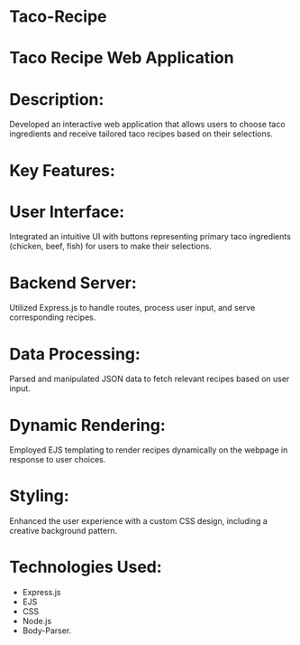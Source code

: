 # Taco-Recipe
# Taco Recipe Web Application

# Description: <br>
Developed an interactive web application that allows users to choose taco ingredients and receive tailored taco recipes based on their selections.
  
# Key Features: <br>
# User Interface: <br>
Integrated an intuitive UI with buttons representing primary taco ingredients (chicken, beef, fish) for users to make their selections.
# Backend Server: <br>
  Utilized Express.js to handle routes, process user input, and serve corresponding recipes.
#  Data Processing: <br>
Parsed and manipulated JSON data to fetch relevant recipes based on user input.
#  Dynamic Rendering: <br>
 Employed EJS templating to render recipes dynamically on the webpage in response to user choices.
#  Styling:<br>
 Enhanced the user experience with a custom CSS design, including a creative background pattern.

# Technologies Used: <br>
- Express.js <br>
- EJS <br>
- CSS <br>
- Node.js <br>
- Body-Parser. <br>



